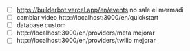 - [ ] https://builderbot.vercel.app/en/events no sale el mermadi
- [ ] cambiar video http://localhost:3000/en/quickstart
- [ ] database custom
- [ ] http://localhost:3000/en/providers/meta mejorar
- [ ] http://localhost:3000/en/providers/twilio  mejorar